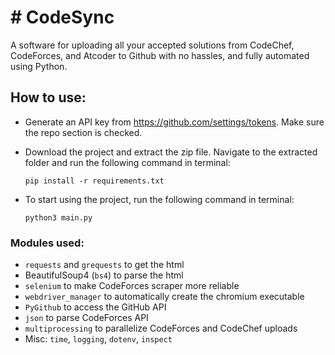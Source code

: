 # # CodeSync
A software for uploading all your accepted solutions from CodeChef, CodeForces, and Atcoder to Github with no hassles, and fully automated using Python.

## How to use:
* Generate an API key from https://github.com/settings/tokens. Make sure the repo section is checked.
* Download the project and extract the zip file. Navigate to the extracted folder and run the following command in terminal:

  ```
  pip install -r requirements.txt
  ```
* To start using the project, run the following command in terminal:

  ```
  python3 main.py
  ```

### Modules used:
* `requests` and `grequests` to get the html
* BeautifulSoup4 (`bs4`) to parse the html
* `selenium` to make CodeForces scraper more reliable
* `webdriver_manager` to automatically create the chromium executable
* `PyGithub` to access the GitHub API
* `json` to parse CodeForces API
* `multiprocessing` to parallelize CodeForces and CodeChef uploads
* Misc: `time`, `logging`, `dotenv`, `inspect`
